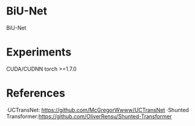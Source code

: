 # BiU-Net
BiU-Net
# Experiments
CUDA/CUDNN
torch >=1.7.0
# References
·UCTransNet: https://github.com/McGregorWwww/UCTransNet
·Shunted Transformer:https://github.com/OliverRensu/Shunted-Transformer
